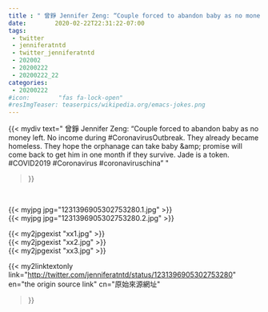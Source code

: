 ```yaml
---
title : " 曾錚 Jennifer Zeng: “Couple forced to abandon baby as no money left. No income during #CoronavirusOutbreak. They already became homeless. They hope the orphanage can take baby &amp;amp; promise will come back to get him in one month if they survive. Jade is a token. #COVID2019 #Coronavirus #coronaviruschina”  "
date:        2020-02-22T22:31:22-07:00
tags:
 - twitter
 - jenniferatntd
 - twitter_jenniferatntd
 - 202002
 - 20200222
 - 20200222_22
categories:
 - 20200222
#icon:        "fas fa-lock-open"
#resImgTeaser: teaserpics/wikipedia.org/emacs-jokes.png
---
```


{{< mydiv text=" 曾錚 Jennifer Zeng: “Couple forced to abandon baby as no money left. No income during #CoronavirusOutbreak. They already became homeless. They hope the orphanage can take baby &amp;amp; promise will come back to get him in one month if they survive. Jade is a token. #COVID2019 #Coronavirus #coronaviruschina”  "
>}}
<br>


 {{< myjpg jpg="1231396905302753280.1.jpg" >}}<br>  {{< myjpg jpg="1231396905302753280.2.jpg" >}}<br> 

{{< my2jpgexist "xx1.jpg" >}}<br>
{{< my2jpgexist "xx2.jpg" >}}<br>
{{< my2jpgexist "xx3.jpg" >}}<br>


{{< my2linktextonly link="http://twitter.com/jenniferatntd/status/1231396905302753280"
en="the origin source link" cn="原始來源網址"
>}}


<br>

